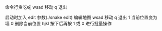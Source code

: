 命令行贪吃蛇
wsad 移动
q 退出

启动时加入 edit 参数(./snake edit) 编辑地图
wsad 移动
q 退出
1 当前位置变为墙
0 删除当前位置
hjkl 按下后再按 1 或 0 进行批量操作
